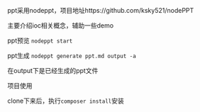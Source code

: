 ppt采用nodeppt，项目地址https://github.com/ksky521/nodePPT

主要介绍ioc相关概念，辅助一些demo

ppt预览
`nodeppt start`

ppt生成
`nodeppt generate ppt.md output -a`

在output下是已经生成的ppt文件

项目使用

clone下来后，执行`composer install`安装
